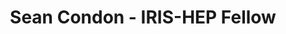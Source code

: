 ---
permalink: /fellows/SeanCondon.html
layout: fellow
pagetype: fellow
active: false
title: Sean Condon - IRIS-HEP Fellow
fellow-name: Sean Condon
project_title: Developing selection algorithms to reduce output data rate from the
  Large Hadron Collider
focus-area: ia
dates:
  start: 2020-06-01
  end: 2020-08-31
photo: /assets/images/team/fellows-2020/Sean-Condon.jpg
institution: Massachusetts Institute of Technology
e-mail: scondon@mit.edu
mentors:
- Michael Williams (MIT)
project_goal: >
  The LHCb experiment at the Large Hadron Collider produces around 40 Tbits/s of data
  while running. The main goal of this project is to develop multivariate algorithms
  for run 3 of the LHCb experiment to select the interesting parts of this immense
  amount of data and discard the rest in real-time using only GPUs. To accomplish
  this, I will develop and evaluate many possible multivariate algorithms to find
  the best fitted for this task, and then deploy these into the baseline algorithm
  repository for LHCb run 3.
proposal: /assets/pdf/fellows-2020/Fellow-SeanCondon-Proposal.pdf
presentations:
- title: Particle decay classifiers for the LHCb Run 3 first-level trigger
  date: 2020-09-28
  url: https://indico.cern.ch/event/946429/contributions/3976994/attachments/2110462/3550001/Condon_IRIS-HEP.pdf
  meeting: IRIS-HEP Topical Meetings
  meetingurl: https://indico.cern.ch/event/946429/
  recordingurl: https://www.youtube.com/watch?v=b4iMNk2m-Dc&t=0s
  focus-area: ia
github-username: seancondon99
current_status: >
  <strong>February 2022</strong> - Machine Learning Engineer at Deepcell Inc.
linkedin-profile: https://www.linkedin.com/in/sean-condon-9a0452187
challenge-area:
funding-source: nsf
---